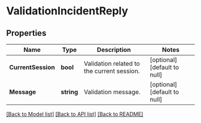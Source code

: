 # ValidationIncidentReply

## Properties
Name | Type | Description | Notes
------------ | ------------- | ------------- | -------------
**CurrentSession** | **bool** | Validation related to the current session. | [optional] [default to null]
**Message** | **string** | Validation message. | [optional] [default to null]

[[Back to Model list]](../README.md#documentation-for-models) [[Back to API list]](../README.md#documentation-for-api-endpoints) [[Back to README]](../README.md)


